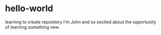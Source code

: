 # hello-world
learning to create repository
I'm John and so excited about the opportunity of learning something new.
